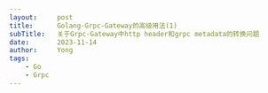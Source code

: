 ```yaml
---
layout: 	post
title: 	    Golang-Grpc-Gateway的高级用法(1)
subTitle:   关于Grpc-Gateway中http header和grpc metadata的转换问题
date: 		2023-11-14
author:     Yong
tags:
    - Go
    - Grpc
---
```


